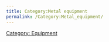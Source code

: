 ```yaml
---
title: Category:Metal equipment
permalink: /Category:Metal_equipment/
---
```


[Category: Equipment](Category:_Equipment "wikilink")